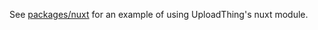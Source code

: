 See [packages/nuxt](../../packages/nuxt/playground) for an example of using
UploadThing's nuxt module.
